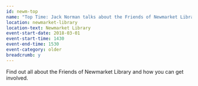 ```yaml
---
id: newm-top
name: "Top Time: Jack Norman talks about the Friends of Newmarket Library"
location: newmarket-library
location-text: Newmarket Library
event-start-date: 2018-03-01
event-start-time: 1430
event-end-time: 1530
event-category: older
breadcrumb: y
---
```


Find out all about the Friends of Newmarket Library and how you can get involved.

